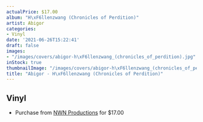 ```yaml
---
actualPrice: $17.00
album: "H\xF6llenzwang (Chronicles of Perdition)"
artist: Abigor
categories:
- Vinyl
date: '2021-06-26T15:22:41'
draft: false
images:
- "/images/covers/abigor-h\xF6llenzwang_(chronicles_of_perdition).jpg"
inStock: true
thumbnailImage: "/images/covers/abigor-h\xF6llenzwang_(chronicles_of_perdition)-thumb.jpg"
title: "Abigor - H\xF6llenzwang (Chronicles of Perdition)"
---
```


## Vinyl
* Purchase from [NWN Productions](http://shop.nwnprod.com/index.php?route=product/product&path=75&product_id=3627&sort=pd.name&order=ASC) for $17.00
